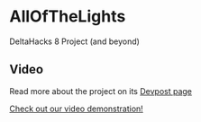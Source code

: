 # AllOfTheLights
DeltaHacks 8 Project (and beyond)
## Video
Read more about the project on its [Devpost page](https://devpost.com/software/all-of-the-lights-b31saz)

[Check out our video demonstration!](https://www.youtube.com/watch?v=qxFmHUUKKCE)

